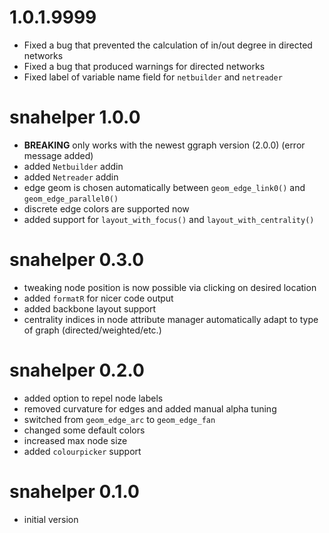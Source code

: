 # 1.0.1.9999

* Fixed a bug that prevented the calculation of in/out degree in directed networks  
* Fixed a bug that produced warnings for directed networks
* Fixed label of variable name field for `netbuilder` and `netreader`

# snahelper 1.0.0

* **BREAKING** only works with the newest ggraph version (2.0.0) (error message added)
* added `Netbuilder` addin
* added `Netreader` addin
* edge geom is chosen automatically between `geom_edge_link0()` and `geom_edge_parallel0()`
* discrete edge colors are supported now
* added support for `layout_with_focus()` and `layout_with_centrality()`

# snahelper 0.3.0

* tweaking node position is now possible via clicking on desired location
* added `formatR` for nicer code output
* added backbone layout support
* centrality indices in node attribute manager automatically adapt to type of graph (directed/weighted/etc.)

# snahelper 0.2.0

* added option to repel node labels
* removed curvature for edges and added manual alpha tuning
* switched from `geom_edge_arc` to `geom_edge_fan`
* changed some default colors
* increased max node size
* added `colourpicker` support

# snahelper 0.1.0

* initial version
